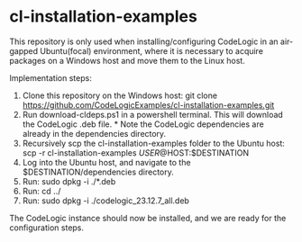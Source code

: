 # cl-installation-examples
This repository is only used when installing/configuring CodeLogic in an air-gapped Ubuntu(focal) environment, where it is necessary to acquire packages on a Windows host and move them to the Linux host.

Implementation steps:
1. Clone this repository on the Windows host: git clone https://github.com/CodeLogicExamples/cl-installation-examples.git
2. Run download-cldeps.ps1 in a powershell terminal.  This will download the CodeLogic .deb file. * Note the CodeLogic dependencies are already in the dependencies directory.
3. Recursively scp the cl-installation-examples folder to the Ubuntu host: scp -r cl-installation-examples $USER@$HOST:$DESTINATION
4. Log into the Ubuntu host, and navigate to the $DESTINATION/dependencies directory.
5. Run: sudo dpkg -i ./*.deb
6. Run: cd ../
7. Run: sudo dpkg -i ./codelogic_23.12.7_all.deb
   
The CodeLogic instance should now be installed, and we are ready for the configuration steps.
